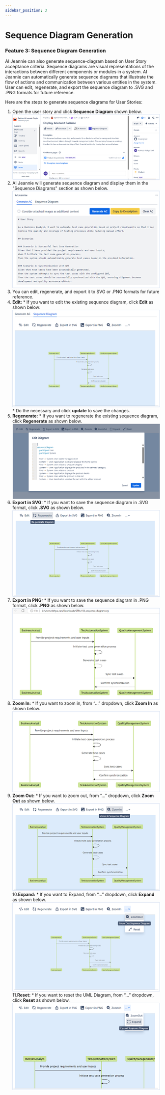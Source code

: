 ```yaml
---
sidebar_position: 3
---
```

#  Sequence Diagram Generation

### Feature 3: Sequence Diagram Generation

AI Jeannie can also generate sequence-diagram based on User Story acceptance criteria. Sequence diagrams are visual representations of the interactions between different components or modules in a system. AI Jeannie can automatically generate sequence diagrams that illustrate the flow of actions and communication between various entities in the system. User can edit, regenerate, and export the sequence diagram to .SVG and .PNG formats for future reference.

Here are the steps to generate sequence diagrams for User Stories:

1. Open the user story and click **Sequence Diagram** shown below.
        <img src="/screenshots/Usage/Sequence diagram/SD1.png" alt="Step 1" />
2. AI Jeannie will generate sequence diagram and display them in the "Sequence Diagrams" section as shown below.
        <img src="/screenshots/Usage/Sequence diagram/SD2.png" alt="Step 2" />
3. You can edit, regenerate, and export it to SVG or .PNG formats for future reference.
4. **Edit:**
       * If you want to edit the existing sequence diagram, click **Edit** as shown below:
        <img src="/screenshots/Usage/Sequence diagram/SD3.png" alt="Step 3" />
       * Do the necessary and click **update** to save the changes.
5. **Regenerate:**
       *  If you want to regenerate the existing sequence diagram, click **Regenerate** as shown below.
        <img src="/screenshots/Usage/Sequence diagram/SD4.png" alt="Step 4" />
6. **Export in SVG:**
        * If you want to save the sequence diagram in .SVG format, click **.SVG** as shown below.
        <img src="/screenshots/Usage/Sequence diagram/SD5.png" alt="Step 5" />
7. **Export in PNG:**
       * If you want to save the sequence diagram in .PNG format, click **.PNG** as shown below. 
	<img src="/screenshots/Usage/Sequence diagram/SD6.png" alt="Step 6" />
8. **Zoom In:**
       * If you want to zoom in, from “…” dropdown, click **Zoom In** as shown below.
       <img src="/screenshots/Usage/Sequence diagram/SD7.png" alt="Step 7" />
9. **Zoom Out:**
       * If you want to zoom out, from “…” dropdown, click **Zoom Out** as shown below.
       <img src="/screenshots/Usage/Sequence diagram/SD8.png" alt="Step 8" />
10.**Expand:**
       * If you want to Expand, from “…” dropdown, click **Expand** as shown below.
       <img src="/screenshots/Usage/Sequence diagram/SD9.png" alt="Step 9" />
11.**Reset:**
       * If you want to reset the UML Diagram, from “…” dropdown, click **Reset** as shown below.
       <img src="/screenshots/Usage/Sequence diagram/SD10.png" alt="Step 10" />
